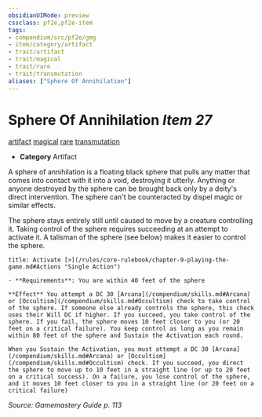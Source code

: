 ```yaml
---
obsidianUIMode: preview
cssclass: pf2e,pf2e-item
tags:
- compendium/src/pf2e/gmg
- item/category/artifact
- trait/artifact
- trait/magical
- trait/rare
- trait/transmutation
aliases: ["Sphere Of Annihilation"]
---
```

# Sphere Of Annihilation *Item 27*  
[artifact](/rules/traits/artifact-gmg.md)  [magical](/rules/traits/magical.md)  [rare](/rules/traits/rare.md)  [transmutation](/rules/traits/transmutation.md)  

- **Category** Artifact

A sphere of annihilation is a floating black sphere that pulls any matter that comes into contact with it into a void, destroying it utterly. Anything or anyone destroyed by the sphere can be brought back only by a deity's direct intervention. The sphere can't be counteracted by dispel magic or similar effects.

The sphere stays entirely still until caused to move by a creature controlling it. Taking control of the sphere requires succeeding at an attempt to activate it. A talisman of the sphere (see below) makes it easier to control the sphere.

```ad-embed-ability
title: Activate [>](/rules/core-rulebook/chapter-9-playing-the-game.md#Actions "Single Action")

- **Requirements**: You are within 40 feet of the sphere

**Effect** You attempt a DC 30 [Arcana](/compendium/skills.md#Arcana) or [Occultism](/compendium/skills.md#Occultism) check to take control of the sphere. If someone else already controls the sphere, this check uses their Will DC if higher. If you succeed, you take control of the sphere. If you fail, the sphere moves 10 feet closer to you (or 20 feet on a critical failure). You keep control as long as you remain within 80 feet of the sphere and Sustain the Activation each round.

When you Sustain the Activation, you must attempt a DC 30 [Arcana](/compendium/skills.md#Arcana) or [Occultism](/compendium/skills.md#Occultism) check. If you succeed, you direct the sphere to move up to 10 feet in a straight line (or up to 20 feet on a critical success). On a failure, you lose control of the sphere, and it moves 10 feet closer to you in a straight line (or 20 feet on a critical failure)
```

*Source: Gamemastery Guide p. 113*
